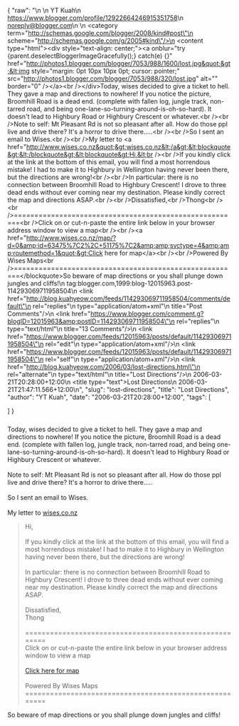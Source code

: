 {
  "raw": "<entry>\n  <author>\n    <name>YT Kuah</name>\n    <uri>https://www.blogger.com/profile/12922664246915351758</uri>\n    <email>noreply@blogger.com</email>\n  </author>\n  <category term=\"http://schemas.google.com/blogger/2008/kind#post\"\n    scheme=\"http://schemas.google.com/g/2005#kind\"/>\n  <content type=\"html\">&lt;div style=&quot;text-align: center;&quot;&gt;&lt;a onblur=&quot;try {parent.deselectBloggerImageGracefully();} catch(e) {}&quot; href=&quot;http://photos1.blogger.com/blogger/7053/988/1600/lost.jpg&quot;&gt;&lt;img style=&quot;margin: 0pt 10px 10px 0pt; cursor: pointer;&quot; src=&quot;http://photos1.blogger.com/blogger/7053/988/320/lost.jpg&quot; alt=&quot;&quot; border=&quot;0&quot; /&gt;&lt;/a&gt;&lt;br /&gt;&lt;/div&gt;Today, wises decided to give a ticket to hell. They gave a map and directions to nowhere! If you notice the picture, Broomhill Road is a dead end. (complete with fallen log, jungle track, non-tarred road, and being one-lane-so-turning-around-is-oh-so-hard). It doesn't lead to Highbury Road or Highbury Crescent or whatever.&lt;br /&gt;&lt;br /&gt;Note to self: Mt Pleasant Rd is not so pleasant after all. How do those ppl live and drive there? It's a horror to drive there.....&lt;br /&gt;&lt;br /&gt;So I sent an email to Wises.&lt;br /&gt;&lt;br /&gt;My letter to &lt;a href=&quot;http://www.wises.co.nz&quot;&gt;wises.co.nz&lt;/a&gt;&lt;blockquote&gt;&lt;/blockquote&gt;&lt;blockquote&gt;Hi,&lt;br /&gt;&lt;br /&gt;If you kindly click at the link at the bottom of this email, you will find a most horrendous mistake! I had to make it to Highbury in Wellington having never been there, but the directions are wrong!&lt;br /&gt;&lt;br /&gt;In particular: there is no connection between Broomhill Road to Highbury Crescent! I drove to three dead ends without ever coming near my destination. Please kindly correct the map and directions ASAP.&lt;br /&gt;&lt;br /&gt;Dissatisfied,&lt;br /&gt;Thong&lt;br /&gt;&lt;br /&gt;=======================================================&lt;br /&gt;Click on or cut-n-paste the entire link below in your browser address window to view a map&lt;br /&gt;&lt;br /&gt;&lt;a href=&quot;http://www.wises.co.nz/map/?d=0&amp;id=63475%7C2%2C+51175%7C2&amp;amp;svctype=4&amp;amp;routemethod=1&quot;&gt;Click here for map&lt;/a&gt;&lt;br /&gt;&lt;br /&gt;Powered By Wises Maps&lt;br /&gt;=======================================================&lt;/blockquote&gt;So beware of map directions or you shall plunge down jungles and cliffs!</content>\n  <id>tag:blogger.com,1999:blog-12015963.post-114293069711958504</id>\n  <link href=\"http://blog.kuahyeow.com/feeds/114293069711958504/comments/default\"\n    rel=\"replies\"\n    type=\"application/atom+xml\"\n    title=\"Post Comments\"/>\n  <link href=\"https://www.blogger.com/comment.g?blogID=12015963&amp;postID=114293069711958504\"\n    rel=\"replies\"\n    type=\"text/html\"\n    title=\"13 Comments\"/>\n  <link href=\"https://www.blogger.com/feeds/12015963/posts/default/114293069711958504\"\n    rel=\"edit\"\n    type=\"application/atom+xml\"/>\n  <link href=\"https://www.blogger.com/feeds/12015963/posts/default/114293069711958504\"\n    rel=\"self\"\n    type=\"application/atom+xml\"/>\n  <link href=\"http://blog.kuahyeow.com/2006/03/lost-directions.html\"\n    rel=\"alternate\"\n    type=\"text/html\"\n    title=\"Lost Directions\"/>\n  <published>2006-03-21T20:28:00+12:00</published>\n  <title type=\"text\">Lost Directions</title>\n  <updated>2006-03-21T21:47:11.566+12:00</updated>\n</entry>",
  "slug": "lost-directions",
  "title": "Lost Directions",
  "author": "YT Kuah",
  "date": "2006-03-21T20:28:00+12:00",
  "tags": [

  ]
}

<div style="text-align: center;"><a onblur="try {parent.deselectBloggerImageGracefully();} catch(e) {}" href="http://photos1.blogger.com/blogger/7053/988/1600/lost.jpg"><img style="margin: 0pt 10px 10px 0pt; cursor: pointer;" src="http://photos1.blogger.com/blogger/7053/988/320/lost.jpg" alt="" border="0" /></a><br /></div>Today, wises decided to give a ticket to hell. They gave a map and directions to nowhere! If you notice the picture, Broomhill Road is a dead end. (complete with fallen log, jungle track, non-tarred road, and being one-lane-so-turning-around-is-oh-so-hard). It doesn't lead to Highbury Road or Highbury Crescent or whatever.<br /><br />Note to self: Mt Pleasant Rd is not so pleasant after all. How do those ppl live and drive there? It's a horror to drive there.....<br /><br />So I sent an email to Wises.<br /><br />My letter to <a href="http://www.wises.co.nz">wises.co.nz</a><blockquote></blockquote><blockquote>Hi,<br /><br />If you kindly click at the link at the bottom of this email, you will find a most horrendous mistake! I had to make it to Highbury in Wellington having never been there, but the directions are wrong!<br /><br />In particular: there is no connection between Broomhill Road to Highbury Crescent! I drove to three dead ends without ever coming near my destination. Please kindly correct the map and directions ASAP.<br /><br />Dissatisfied,<br />Thong<br /><br />=======================================================<br />Click on or cut-n-paste the entire link below in your browser address window to view a map<br /><br /><a href="http://www.wises.co.nz/map/?d=0&id=63475%7C2%2C+51175%7C2&amp;svctype=4&amp;routemethod=1">Click here for map</a><br /><br />Powered By Wises Maps<br />=======================================================</blockquote>So beware of map directions or you shall plunge down jungles and cliffs!